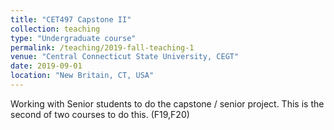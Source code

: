 ```yaml
---
title: "CET497 Capstone II"
collection: teaching
type: "Undergraduate course"
permalink: /teaching/2019-fall-teaching-1
venue: "Central Connecticut State University, CEGT"
date: 2019-09-01
location: "New Britain, CT, USA"
---
```


Working with Senior students to do the capstone / senior project. This is the second of two courses to do this. (F19,F20)